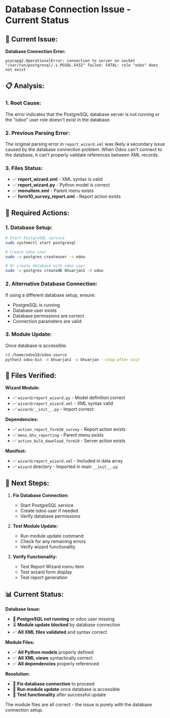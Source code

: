 # Database Connection Issue - Current Status

## 🚨 **Current Issue:**

**Database Connection Error:**
```
psycopg2.OperationalError: connection to server on socket "/var/run/postgresql/.s.PGSQL.5432" failed: FATAL: role "odoo" does not exist
```

## 📋 **Analysis:**

### **1. Root Cause:**
The error indicates that the PostgreSQL database server is not running or the "odoo" user role doesn't exist in the database.

### **2. Previous Parsing Error:**
The original parsing error in `report_wizard.xml` was likely a secondary issue caused by the database connection problem. When Odoo can't connect to the database, it can't properly validate references between XML records.

### **3. Files Status:**
- ✅ **report_wizard.xml** - XML syntax is valid
- ✅ **report_wizard.py** - Python model is correct
- ✅ **menuitem.xml** - Parent menu exists
- ✅ **form10_survey_report.xml** - Report action exists

## 🔧 **Required Actions:**

### **1. Database Setup:**
```bash
# Start PostgreSQL service
sudo systemctl start postgresql

# Create odoo user
sudo -u postgres createuser -s odoo

# Or create database with odoo user
sudo -u postgres createdb bhuarjan1 -O odoo
```

### **2. Alternative Database Connection:**
If using a different database setup, ensure:
- PostgreSQL is running
- Database user exists
- Database permissions are correct
- Connection parameters are valid

### **3. Module Update:**
Once database is accessible:
```bash
cd /home/odoo18/odoo-source
python3 odoo-bin -d bhuarjan1 -u bhuarjan --stop-after-init
```

## 📁 **Files Verified:**

**Wizard Module:**
- ✅ `wizard/report_wizard.py` - Model definition correct
- ✅ `wizard/report_wizard.xml` - XML syntax valid
- ✅ `wizard/__init__.py` - Import correct

**Dependencies:**
- ✅ `action_report_form10_survey` - Report action exists
- ✅ `menu_bhu_reporting` - Parent menu exists
- ✅ `action_bulk_download_form10` - Server action exists

**Manifest:**
- ✅ `wizard/report_wizard.xml` - Included in data array
- ✅ `wizard` directory - Imported in main `__init__.py`

## 🎯 **Next Steps:**

1. **Fix Database Connection:**
   - Start PostgreSQL service
   - Create odoo user if needed
   - Verify database permissions

2. **Test Module Update:**
   - Run module update command
   - Check for any remaining errors
   - Verify wizard functionality

3. **Verify Functionality:**
   - Test Report Wizard menu item
   - Test wizard form display
   - Test report generation

## 📊 **Current Status:**

**Database Issue:**
- 🚨 **PostgreSQL not running** or odoo user missing
- ⏳ **Module update blocked** by database connection
- ✅ **All XML files validated** and syntax correct

**Module Files:**
- ✅ **All Python models** properly defined
- ✅ **All XML views** syntactically correct
- ✅ **All dependencies** properly referenced

**Resolution:**
- 🔧 **Fix database connection** to proceed
- 🔧 **Run module update** once database is accessible
- 🔧 **Test functionality** after successful update

The module files are all correct - the issue is purely with the database connection setup.
